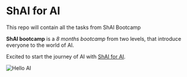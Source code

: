 # ShAI for AI
This repo will contain all the tasks from ShAI Bootcamp

**ShAI bootcamp** is a *8 months bootcamp* from two levels, that introduce everyone to the world of AI.

Excited to start the journey of AI with [ShAI for AI](https://shaiforai.com/english/shai-for-ai.html).

![Hello AI](https://shaiforai.com/images/transparent-logo--01.png)

